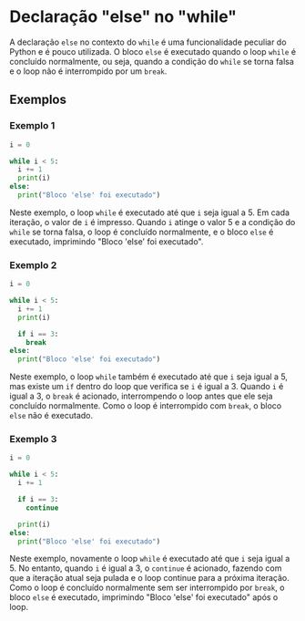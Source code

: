 # Declaração "else" no "while"

A declaração `else` no contexto do `while` é uma funcionalidade peculiar do Python e é pouco utilizada. O bloco `else` é executado quando o loop `while` é concluído normalmente, ou seja, quando a condição do `while` se torna falsa e o loop não é interrompido por um `break`.

## **Exemplos**

### **Exemplo 1**

```python
i = 0

while i < 5:
  i += 1
  print(i)
else:
  print("Bloco 'else' foi executado")
```

Neste exemplo, o loop `while` é executado até que `i` seja igual a 5. Em cada iteração, o valor de `i` é impresso. Quando `i` atinge o valor 5 e a condição do `while` se torna falsa, o loop é concluído normalmente, e o bloco `else` é executado, imprimindo "Bloco 'else' foi executado".

### **Exemplo 2**

```python
i = 0

while i < 5:
  i += 1
  print(i)

  if i == 3:
    break
else:
  print("Bloco 'else' foi executado")
```

Neste exemplo, o loop `while` também é executado até que `i` seja igual a 5, mas existe um `if` dentro do loop que verifica se `i` é igual a 3. Quando `i` é igual a 3, o `break` é acionado, interrompendo o loop antes que ele seja concluído normalmente. Como o loop é interrompido com `break`, o bloco `else` não é executado.

### **Exemplo 3**

```python
i = 0

while i < 5:
  i += 1

  if i == 3:
    continue

  print(i)
else:
  print("Bloco 'else' foi executado")
```

Neste exemplo, novamente o loop `while` é executado até que `i` seja igual a 5. No entanto, quando `i` é igual a 3, o `continue` é acionado, fazendo com que a iteração atual seja pulada e o loop continue para a próxima iteração. Como o loop é concluído normalmente sem ser interrompido por `break`, o bloco `else` é executado, imprimindo "Bloco 'else' foi executado" após o loop.
